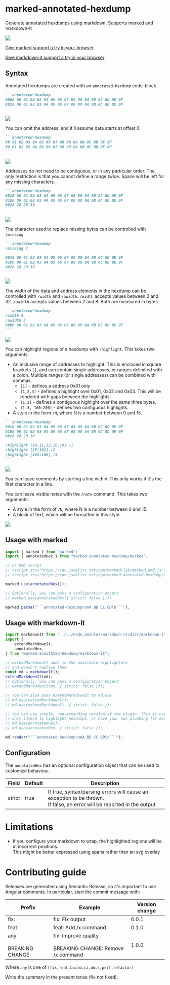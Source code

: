 # marked-annotated-hexdump

Generate annotated hexdumps using markdown. Supports marked and markdown-it

![](./.img/ExampleOutput.png)

[Give marked support a try in your browser](https://danishcake.github.io/marked-annotated-hexdump/marked)

[Give markdown-it support a try in your browser](https://danishcake.github.io/marked-annotated-hexdump/markdown-it)

## Syntax

Annotated hexdumps are created with an `annotated-hexdump` code-block.

````markdown
```annotated-hexdump
0000 00 01 02 03 04 05 06 07 08 09 0A 0B 0C 0D 0E 0F
0010 00 01 02 03 04 05 06 07 08 09 0A 0B 0C 0D 0E 0F
```
````

![](./.img/Example1.png)

You can omit the address, and it'll assume data starts at offset 0.

````markdown
```annotated-hexdump
00 01 02 03 04 05 06 07 08 09 0A 0B 0C 0D 0E 0F
00 01 02 03 04 05 06 07 08 09 0A 0B 0C 0D 0E 0F
```
````

![](./.img/Example2.png)

Addresses do not need to be contiguous, or in any particular order.
The only restriction is that you cannot define a range twice. Space will be left for any missing characters.

````markdown
```annotated-hexdump
0010 00 01 02 03 04 05 06 07 08 09 0A 0B 0C 0D 0E 0F
0100 00 01 02 03 04 05 06 07 08 09 0A 0B 0C 0D 0E 0F
0028 28 29 30
```
````

![](./.img/Example3.png)

The character used to replace missing bytes can be controlled with `/missing`.

````markdown
```annotated-hexdump
/missing ?

0010 00 01 02 03 04 05 06 07 08 09 0A 0B 0C 0D 0E 0F
0100 00 01 02 03 04 05 06 07 08 09 0A 0B 0C 0D 0E 0F
0028 28 29 30
```
````

![](./.img/Example4.png)

The width of the data and address elements in the hexdump can be controlled with `/width` and `/awidth`. `/width` accepts values between 2 and 32. `/awidth` accepts values between 2 and 8. Both are measured in bytes.

````markdown
```annotated-hexdump
/width 4
/awidth 3
0000 00 01 02 03 04 05 06 07 08 09 0A 0B 0C 0D 0E 0F
```
````

![](./.img/Example5.png)

You can highlight regions of a hexdump with `/highlight`. This takes two arguments:

-   An inclusive range of addresses to highlight. This is enclosed in square brackets `[]`, and can contain single addresses, or ranges delimited with a colon. Multiple ranges (or single addresses) can be combined with commas.
    -   `[1]` - defines a address 0x01 only
    -   `[1,2,3]` - defines a highlight over 0x01, 0x02 and 0x03. This will be rendered with gaps between the highlights.
    -   `[1:3]` - defines a contiguous highlight over the same three bytes.
    -   `[1:3, 100:200]` - defines two contiguous highlights.
-   A style in the form `/N`, where N is a number between 0 and 15.

````markdown
```annotated-hexdump
0010 00 01 02 03 04 05 06 07 08 09 0A 0B 0C 0D 0E 0F
0100 00 01 02 03 04 05 06 07 08 09 0A 0B 0C 0D 0E 0F
0028 28 29 30

/highlight [10,11,12,16:19] /1
/highlight [1F:101] /2
/highlight [104:106] /3
```
````

![](./.img/Example6.png)

You can leave comments by starting a line with `#`. This only works if it's the first character in a line.

You can leave visible notes with the `/note` command. This takes two arguments:

-   A style in the form of `/N`, where N is a number between 0 and 15.
-   A block of text, which will be formatted in this style.

![](./.img/Example7.png)

## Usage with marked

````js
import { marked } from "marked";
import { annotatedHex } from "marked-annotated-hexdump/marked";

// or UMD script
// <script src="https://cdn.jsdelivr.net/npm/marked/lib/marked.umd.js"></script>
// <script src="https://cdn.jsdelivr.net/npm/marked-annotated-hexdump/lib/index.umd.js"></script>

marked.use(annotatedHex());

// Optionally, you can pass a configuration object
// marked.use(annotatedHex({ strict: false }));

marked.parse("```annotated-hexdump\nAA BB CC DD\n```");
````

## Usage with markdown-it

````js
import markdownIt from "../../node_modules/markdown-it/dist/markdown-it";
import {
	extendMarkdownIt,
	annotatedHex,
} from "marked-annotated-hexdump/markdown-it";

// extendMarkdownIt adds to the available highlighters
// and doesn't replace them
const md = markdownIt();
extendMarkdownIt(md);
// Optionally, you can pass a configuration object
// extendMarkdownIt(md, { strict: false }));

// You can also pass extendMarkdownIt to md.use
// md.use(extendMarkdownIt);
// md.use(extendMarkdownIt, { strict: false });

// You can use simple, non-extending version of the plugin. This is useful if you
// only intend to highlight hexdumps, or have your own plumbing for extending markdown-it
// md.use(annotatedHex);
// md.use(annotatedHex, { strict: false });

md.render("```annotated-hexdump\nAA BB CC DD\n```");
````

## Configuration

The `annotatedHex` has an optional configuration object that can be used to customize behaviour.

| Field  | Default | Description                                                                                                                |
| ------ | ------- | -------------------------------------------------------------------------------------------------------------------------- |
| strict | true    | If true, syntax/parsing errors will cause an exception to be thrown.<br> If false, an error will be reported in the output |

# Limitations

-   If you configure your markdown to wrap, the highlighted regions will be at incorrect positions.<br>
    This might be better expressed using spans rather than an svg overlay

# Contributing guide

Releases are generated using Semantic Release[](https://semantic-release.gitbook.io/semantic-release), so it's important to use Angular comments. In particular, start the commit message with:

| Prefix                      | Example                                                        | Version change |
| --------------------------- | -------------------------------------------------------------- | -------------- |
| fix:                        | fix: Fix output                                                | 0.0.1          |
| feat:                       | feat: Add /x command                                           | 0.1.0          |
| any<br><br>BREAKING CHANGE: | fix: Improve quality<br><br>BREAKING CHANGE: Remove /x command | 1.0.0          |

Where `any` is one of `[fix,feat,build,ci,docs,perf,refactor]`

Write the summary in the present tense (fix not fixed).

